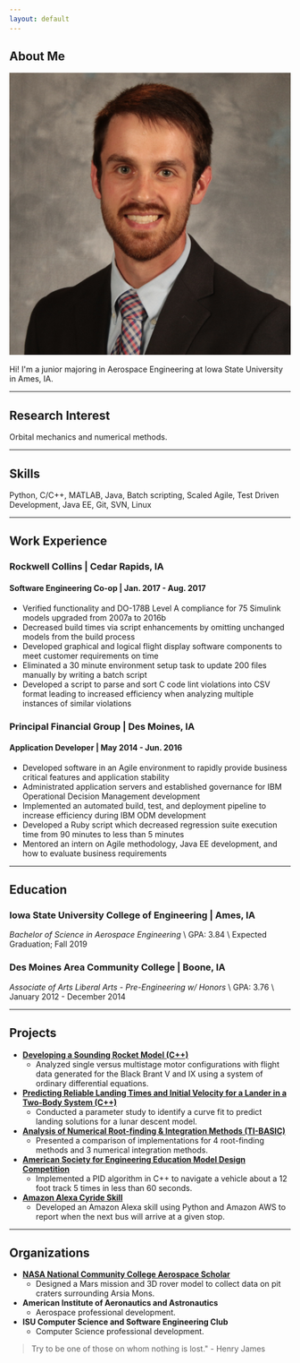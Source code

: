 ```yaml
---
layout: default
---
```


## About Me

<img class="profile-picture" src="headshot.jpg">

Hi! I'm a junior majoring in Aerospace Engineering at Iowa State University in Ames, IA.

---

## Research Interest

Orbital mechanics and numerical methods.

---

## Skills
Python, C/C++, MATLAB, Java, Batch scripting,
Scaled Agile, Test Driven Development, Java EE, Git, SVN, Linux


---

## Work Experience
### Rockwell Collins | Cedar Rapids, IA
#### Software Engineering Co-op | Jan. 2017 - Aug. 2017
* Verified functionality and DO-178B Level A compliance for 75 Simulink models upgraded from 2007a to 2016b
* Decreased build times via script enhancements by omitting unchanged models from the build process
* Developed graphical and logical flight display software components to meet customer requirements on time
* Eliminated a 30 minute environment setup task to update 200 files manually by writing a batch script
* Developed a script to parse and sort C code lint violations into CSV format leading to increased efficiency when analyzing multiple instances of similar violations

### Principal Financial Group | Des Moines, IA
#### Application Developer | May 2014 - Jun. 2016
* Developed software in an Agile environment to rapidly provide business critical features and application stability
* Administrated application servers and established governance for IBM Operational Decision Management development
* Implemented an automated build, test, and deployment pipeline to increase efficiency during IBM ODM development
* Developed a Ruby script which decreased regression suite execution time from 90 minutes to less than 5 minutes
* Mentored an intern on Agile methodology, Java EE development, and how to evaluate business requirements

---

## Education

### Iowa State University College of Engineering | Ames, IA
*Bachelor of Science in Aerospace Engineering* \\
GPA: 3.84 \\
Expected Graduation; Fall 2019

### Des Moines Area Community College | Boone, IA
*Associate of Arts Liberal Arts - Pre-Engineering w/ Honors* \\
GPA: 3.76 \\
January 2012 - December 2014

---

## Projects

* [**Developing a Sounding Rocket Model (C++)**](../MAT227)
    * Analyzed single versus multistage motor configurations with flight data generated for the Black Brant V and IX using a system of ordinary differential equations.
* [**Predicting Reliable Landing Times and Initial Velocity for a Lander in a Two-Body System (C++)**](../CIS161)
    * Conducted a parameter study to identify a curve fit to predict landing solutions for a lunar descent model.
* [**Analysis of Numerical Root-finding & Integration Methods (TI-BASIC)**](../MAT217)
    * Presented a comparison of implementations for 4 root-finding methods and 3 numerical integration methods.
* [**American Society for Engineering Education Model Design Competition**](../ASEETYC)
    * Implemented a PID algorithm in C++ to navigate a vehicle about a 12 foot track 5 times in less than 60 seconds.
* [**Amazon Alexa Cyride Skill**](https://github.com/carldevries/cyride-alexa)
    * Developed an Amazon Alexa skill using Python and Amazon AWS to report when the next bus will arrive at a given stop.
    
---

## Organizations

* [**NASA National Community College Aerospace Scholar**](../NCAS)
    * Designed a Mars mission and 3D rover model to collect data on pit craters surrounding Arsia Mons.  
* **American Institute of Aeronautics and Astronautics**
    * Aerospace professional development.  
* **ISU Computer Science and Software Engineering Club**
    * Computer Science professional development.  

> Try to be one of those on whom nothing is lost." - Henry James